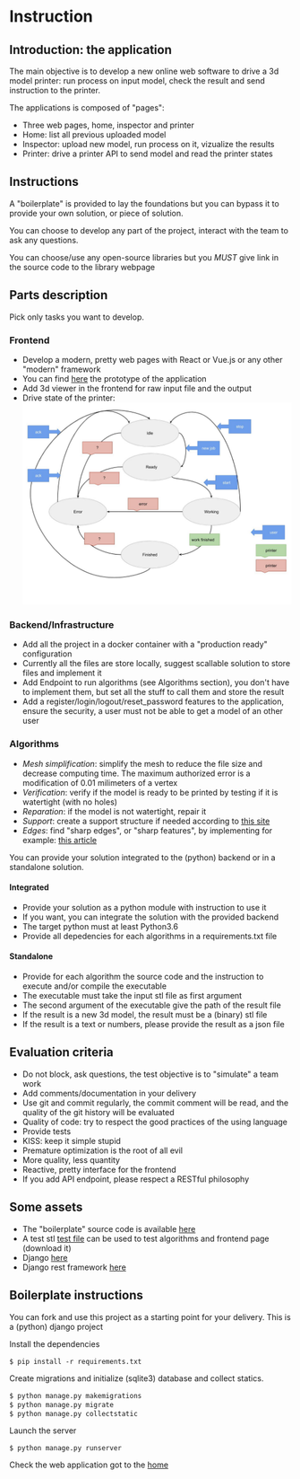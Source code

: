 # Instruction

## Introduction: the application

The main objective is to develop a new online web software to drive a
3d model printer: run process on input model, check the result and send instruction to the printer.

The applications is composed of "pages":

- Three web pages, home, inspector and printer
- Home: list all previous uploaded model
- Inspector: upload new model, run process on it, vizualize the results
- Printer: drive a printer API to send model and read the printer states

## Instructions

A "boilerplate" is provided to lay the foundations but you can bypass
it to provide your own solution, or piece of solution.

You can choose to develop any part of the project, interact with the
team to ask any questions.

You can choose/use any open-source libraries but you _MUST_ give link in
the source code to the library webpage

## Parts description

Pick only tasks you want to develop.

### Frontend

- Develop a modern, pretty web pages with React or Vue.js or any other "modern" framework
- You can find [here](https://preview.uxpin.com/3bb216c737ccee066be5c6b327a4c958c9a903cf#/pages/136070899) the prototype of the application
- Add 3d viewer in the frontend for raw input file and the output
- Drive state of the printer:
  ![State Machine](https://github.com/ORTHOIN3D/interntest/blob/main/modelworkshtop/static/imgs/state-machine.jpg)

### Backend/Infrastructure

- Add all the project in a docker container with a "production ready" configuration
- Currently all the files are store locally, suggest scallable solution to store files and implement it
- Add Endpoint to run algorithms (see Algorithms section), you don't have to implement them, but set all the stuff to call them and store the result
- Add a register/login/logout/reset_password features to the application, ensure the security, a user must not be able to get a model of an other user

### Algorithms

- _Mesh simplification_: simplify the mesh to reduce the file size and decrease computing time. The maximum authorized error is a modification of 0.01 milimeters of a vertex
- _Verification_: verify if the model is ready to be printed by testing if it is watertight (with no holes)
- _Reparation_: if the model is not watertight, repair it
- _Support_: create a support structure if needed according to [this site](https://all3dp.com/1/3d-printing-support-structures/#:~:text=3D%20printing%20support%20structures%20are,added%20cost%20to%20the%20model.)
- _Edges_: find "sharp edges", or "sharp features", by implementing for example: [this article](http://ljk.imag.fr/membres/Stefanie.Hahmann/PUBLICATIONS/WHH10small.pdf)

You can provide your solution integrated to the (python) backend or in a standalone solution.

#### Integrated

- Provide your solution as a python module with instruction to use it
- If you want, you can integrate the solution with the provided backend
- The target python must at least Python3.6
- Provide all depedencies for each algorithms in a requirements.txt file

#### Standalone

- Provide for each algorithm the source code and the instruction to execute and/or compile the executable
- The executable must take the input stl file as first argument
- The second argument of the executable give the path of the result file
- If the result is a new 3d model, the result must be a (binary) stl file
- If the result is a text or numbers, please provide the result as a json file

## Evaluation criteria

- Do not block, ask questions, the test objective is to "simulate" a team work
- Add comments/documentation in your delivery
- Use git and commit regularly, the commit comment will be read, and the quality of the git history will be evaluated
- Quality of code: try to respect the good practices of the using language
- Provide tests
- KISS: keep it simple stupid
- Premature optimization is the root of all evil
- More quality, less quantity
- Reactive, pretty interface for the frontend
- If you add API endpoint, please respect a RESTful philosophy

## Some assets

- The "boilerplate" source code is available [here](https://github.com/ORTHOIN3D/interntest)
- A test stl [test file](https://github.com/ORTHOIN3D/interntest/blob/main/modelworkshtop/static/stl/test.stl) can be used to test algorithms and frontend page (download it)
- Django [here](https://www.djangoproject.com/)
- Django rest framework [here](https://www.django-rest-framework.org/)

## Boilerplate instructions

You can fork and use this project as a starting point for your delivery.
This is a (python) django project

Install the dependencies

```
$ pip install -r requirements.txt
```

Create migrations and initialize (sqlite3) database and collect statics.

```console
$ python manage.py makemigrations
$ python manage.py migrate
$ python manage.py collectstatic
```

Launch the server

```
$ python manage.py runserver
```

Check the web application got to the [home](http://localhost:8000/static/index.html)
